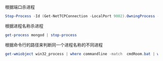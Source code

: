 根据端口杀进程
```powershell
Stop-Process -Id (Get-NetTCPConnection -LocalPort 9002).OwningProcess -Force
```
根据进程名称杀进程
```powershell
get-process mongod | stop-process
```
根据命令行的路径来判断同一个进程名称的不同进程
```powershell
get-wmiobject win32_process | where commandline -match  cmdRoom.bat | where commandline -match ServerID | remove-wmiobject
```

```powershell
```

```powershell
```
